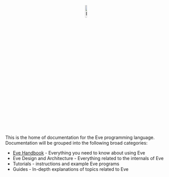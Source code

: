 <p align="center">
  <img src="http://www.witheve.com/logo.png" alt="Eve logo" width="10%" />
</p>

This is the home of documentation for the Eve programming language. Documentation will be grouped into the following broad categories:

- [Eve Handbook](https://github.com/witheve/docs/blob/master/drafts/handbook/contents.md) - Everything you need to know about using Eve
- Eve Design and Architecture - Everything related to the internals of Eve
- Tutorials - instructions and example Eve programs
- Guides - In-depth explanations of topics related to Eve
